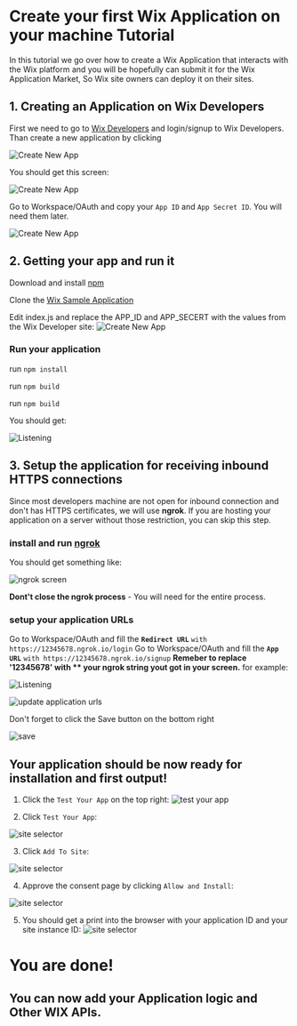# Create your first Wix Application on your machine Tutorial  
In this tutorial we go over how to create a Wix Application that interacts with the Wix platform 
and you will be hopefully can submit it for the Wix Application Market, So Wix site owners can deploy it on their sites.   
## 1. Creating an Application on Wix Developers
First we need to go to [Wix Developers](https://dev.wix.com/) and login/signup to Wix Developers.
Than create a new application by clicking 

![Create New App](images/create-app.png)

You should get this screen:

![Create New App](images/New-App.png)

Go to Workspace/OAuth and copy your `App ID` and `App Secret ID`. You will need them later.
 
![Create New App](images/oauth-settings.png)

## 2. Getting your app and run it

Download and install [npm](https://www.npmjs.com/get-npm)

Clone the [Wix Sample Application](https://github.com/shaykewix/sample-wix-rest-app)

Edit index.js and replace the APP_ID and APP_SECERT with the values from the Wix Developer site:
![Create New App](images/change-app-id.png)

### Run your application
run `npm install`

run `npm build`

run `npm build`

You should get:

![Listening](images/listening.png)

## 3. Setup the application for receiving inbound HTTPS connections
Since most developers machine are not open for inbound connection and don't has HTTPS certificates, we will use **ngrok**.
If you are hosting your application on a server without those restriction, you can skip this step.

### install and run [ngrok](https://dashboard.ngrok.com/get-started)

You should get something like:

![ngrok screen](images/ngrok.png)

**Dont't close the ngrok process** - You will need for the entire process.

### setup your application URLs
Go to Workspace/OAuth and fill the **`Redirect URL`** `with https://12345678.ngrok.io/login`
Go to Workspace/OAuth and fill the **`App URL`** `with https://12345678.ngrok.io/signup`
**Remeber to replace '12345678' with ** your ngrok string yout got in your screen.**
for example:

![Listening](images/httpsurl.png)

 
![update application urls](images/urls.png)

Don't forget to click the Save button on the bottom right 

![save](images/save.png)

## Your application should be now ready for installation and first output! 

1. Click the `Test Your App` on the top right:
![test your app](images/test-button.png)

2. Click `Test Your App`:

![site selector](images/site-selector.png)

3. Click `Add To Site`:

![site selector](images/add-to-site.png)

4. Approve the consent page by clicking `Allow and Install`:

![site selector](images/consent.png)

5. You should get a print into the browser with your application ID and your site instance ID:
![site selector](images/end.png)

# You are done!
## You can now add your Application logic and Other WIX APIs. 

